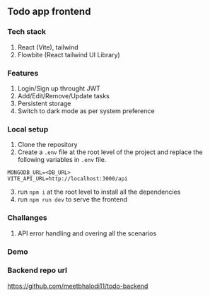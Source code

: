 ## Todo app frontend

### Tech stack
1. React (Vite), tailwind
2. Flowbite (React tailwind UI Library)

### Features
1. Login/Sign up throught JWT
2. Add/Edit/Remove/Update tasks
3. Persistent storage
4. Switch to dark mode as per system preference

### Local setup
1. Clone the repository
2. Create a `.env` file at the root level of the project and replace the following variables in `.env` file.

```
MONGODB_URL=<DB_URL>
VITE_API_URL=http://localhost:3000/api
```
3. run `npm i` at the root level to install all the dependencies
4. run `npm run dev` to serve the frontend 

### Challanges
1. API error handling and overing all the scenarios

### Demo

### Backend repo url
https://github.com/meetbhalodi11/todo-backend
